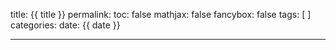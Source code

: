 title: {{ title }}
permalink: 
toc: false
mathjax: false
fancybox: false
tags: [ ]
categories: 
date: {{ date }}

---

